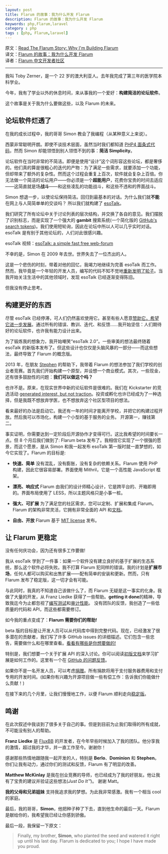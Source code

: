 ```yaml
---
layout: post
title: Flarum 的故事：我为什么开发 Flarum
description: Flarum 的故事：我为什么开发 Flarum
keywords: php,Flarum,laravel
category : php
tags : [php, Flarum,laravel]
---
```


原文：[Read The Flarum Story: Why I'm Building Flarum](http://flarum.org/story/)  
译文：[Flarum 的故事：我为什么开发 Flarum](http://justjavac.com/2015/09/28/read-the-flarum-story-why-im-building-flarum.html)  
译者：[Flarum 中文开发者社区](http://discuss.flarum.org.cn)

--------------------

我叫 Toby Zerner，是一个 22 岁的澳大利亚人。去年我完成了第三年的医学院本科学业。

今年，我有了学业以外的休息时间，来从事我的一个爱好：**构建简洁的论坛软件**。

这个故事是关于我为什么要做这些，以及 Flarum 的未来。

## 论坛软件烂透了

在我的成长过程中，我的哥哥 Simon 教会了我编程（从某种意义上来说）。

西蒙非常聪明开朗。即使不谈技术层面，虽然当时我们都知道 [PHP4 面条式代码](http://en.wikipedia.org/wiki/Spaghetti_code)，然而 Simon 却能领悟到别人领悟不到的事：**简洁 Simplicity**。

论坛软件在当时非常的不简洁。即便是使用“设计”这个词形容这些论坛，都是奢侈的。他们真的算是很粗心的迭代的产物：为了满足一些需求，就要添加一个功能，但却带来了额外的复杂性。然而这个过程会重复上百次，软件就会复杂上百倍。你无法做一个简洁的论坛用户——你必须是一个**超能用户**，花费你宝贵的时间去适应——这简直就是场**战斗**——和这些凌乱的功能战斗，和这些不违和的界面战斗。

Simon 想退一步，以使论坛保持简洁。回归到最基本的对话。为什么我们就**不能**在网上与人简简单单的交谈吗？ 所以我们就构建了 [esoTalk](http://esotalk.org)。

我们研究了所有论坛中关于讨论列表的层次结构，并交换了各自的意见。我们摆脱了识别标志，而是实现了一个强大的 **gambit** 搜索系统(一个简化版的 [GitHub's search tokens](https://help.github.com/articles/searching-issues/))。我们使用短轮询，因此在论坛中所以人可以几乎实时对话。esoTalk 是有别于其他论坛的，人们对此很感兴趣。

esoTalk 视频：[esoTalk: a simple fast free web-forum](https://vimeo.com/2867330)

不幸的是，Simon 在 2009 年去世。世界失去了一位杰出的人。

这是一个悲伤的时刻，带着对他的回忆，我竭力地继续为完善 esoTalk 而工作。然而，我毕竟是一个年轻的开发人员，编写的代码不知不觉地[重新发明了轮子](http://esotalk.org/blog/future-of-esotalk.html)。当我开始关注生活中的其他领域时，发现 esoTalk 已经逐渐变得陈旧。

但我没有停止思考。

## 构建更好的东西

尽管 esoTalk 已经停滞，可人们仍然喜欢使用它。甚至有些人愿意[赞助它，希望它进一步发展](http://esotalk.org/forum/478-esotalk-update-xojo-forum)。通过所有的错误、教训、迭代、和反馈……我开始坚信：人们期待好的论坛软件，也许我有能力设计出来。

为了锻炼我的想象力，我开始嘲笑“esoTalk 2.0”。一些审美的想法最终随着 esoTalk 的新版本发布了。但这些设计也仅仅是头脑风暴的一部分——而这些想法，最终导致了 Flarum 的概念版。

2013 年，在朋友 [Stephen](http://www.nephets.com) 的帮助下，我带着 Flarum 的想法参加了我们学校的创业者竞赛。首先我们开始构建一个原型，并设想一个商业模式。其次，一些现金，还有很多鼓励性的问题：**我们可以做这个吗？**

也许不是。原来，在现实世界中新的论坛软件是很难的。我们在 Kickstarter 的竞选活动 [generated interest, but not traction](https://www.kickstarter.com/projects/1221714515/flarum-forums-reimagined/posts/1023315)。投资或孵化也许已经成为了一种选择，但是我既不想放弃学医，也不想放弃这个社区型项目的想法。

看来最好的办法是启动它。我还有一年的时间才能离开学校，并把它的构建过程开放。然后我可以市场化，构建一个小型的基于服务的业务。 开源第一，赚钱第二。

事实证明，你需要达到一定阶段后开源协作才变得可行。这比我希望的时间要长一点。但 8 个月后我们做到了: Flarum beta 发布了。我相信它实现了一个很强的愿景，而这个愿景，是从 Simon 和我一起发布 esoTalk 第一版时就一直梦想的，如今它实现了。Flarum 的目标是:

- **快速、简单** 没有混乱，没有膨胀，没有复杂的依赖关系。Flarum 使用 PHP 构建，因此它很容易部署。界面使用 Mithril，它是一个高性能 JavaScript 框架。

- **漂亮、响应式** Flarum 由我们的设计师精心设计，它是跨平台的、开箱即用的。界面布局使用了 LESS，所以主题风格只是小事一桩。

- **强大、可扩展** 为了满足您的社区需求，您可以定制、扩展和集成 Flarum。Flarum 的架构非常灵活，它拥有非常全面的 API 和[文档](https://justjavac.gitbooks.io/flarum/content/)。

- **自由、开放** Flarum 基于 [MIT license](https://github.com/flarum/flarum/blob/master/LICENSE) 发布。

## 让 Flarum 更稳定

没有任何庆功会，因为还有很多工作要做!

我从 esoTalk 学到了一件事：如果一个软件没有建立良好的基于扩展的生态系统，那么这个软件必将失败。我不打算 Flarum 犯同样的错误。我的计划是**扩展市场**，任何人都可以购买和出售扩展——配有简单的安装和更新。然而，只有 Flarum 发布了稳定版，这一切才会有可能。

与此同时，我真的不知道自己该做什么了，而 Flarum 无疑是这一事实的化身。我做了大量的开发，从 Franz Liedke 获得了一些帮助。**getting it done**的精神，导致我迄今为止都忽视了[编写测试](](https://github.com/flarum/core/issues/245))和[审计性能](https://github.com/flarum/core/issues/127)。 没有团队的反馈，我创造了一些低质量的代码和 API，而这些都需要修订。

如今我的重点变成了：**Flarum 需要你们的帮助!**

beta 版的目标是让开发人员可以从代码库中得到完整代码。现在，已经激发了很多潜在的贡献者，我们写了许多 GitHub issues 的详细描述。它们包含一些忠告，需要做什么和在哪里查看。[看看有哪些是你想要做的!](https://github.com/flarum/core/issues)

特别是，我们想要一个关于扩展 API 的深入讨论。你可以阅读[初版文档](https://justjavac.gitbooks.io/flarum/content/extend/index.html)来学习扩展是如何工作的。这里有一个在 [GitHub 的问题反馈](https://github.com/flarum/core/issues/246)。

如果你不是一名开发人员，可以考虑[捐赠](http://flarum.org/donate)。所有捐款将用于支付服务器费用和支付专用的开发时间。(如果你有兴趣为开源项目做一些有偿工作：告诉我们你能做什么贡献！)

在接下来的几个月里，让我们慢慢地工作，以便 Flarum 顺利走向[稳定版](https://github.com/justjavac/flarum/issues/3)。

## 鸣谢

在此次叙述中我谈到了很多关于自己的事。但是到目前为止我们取得的所有成就，不可能没有别人的帮助。

**Franz Liedke** 是 [FluxBB](http://fluxbb.org) 的开发者，在今年早些时候加入了我的团队。他分享我的激情，超过我的才华，并一直工作至今。谢谢你！

感谢那些热情地跟随我一起开发的人，特别是 **Berlo**、**Dominion** 和 **Stephen**。你们让我有动力，通过你们的测试和反馈，Flarum 有了明显的改善。

**Matthew McKinlay** 是我在创业竞赛的导师，也已经成为了我的好朋友。他让我有了宝贵的建议并验证这些想法(*Just Do It™*)。 谢谢 Matt。

**我的父母和兄弟姐妹** 支持我追求我的梦想。为此我非常感激。我有一个相当 cool 的家庭。

最后，我的哥哥，**Simon**，他把种子种了下去，直到他生命的最后一天。Flarum 是献给你的，我希望我已经让你感到骄傲。

最后一段，我保留一下原文：

> Finally, my brother, **Simon**, who planted the seed and watered it right up until his last day. Flarum is dedicated to you; I hope I have made you proud.
